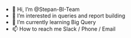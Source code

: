 - 👋 Hi, I’m @Stepan-BI-Team
- 👀 I’m interested in queries and report building
- 🌱 I’m currently learning Big Query
- 📫 How to reach me Slack / Phone / Email

<!---
Stepan-BI-Team/Stepan-BI-Team is a ✨ special ✨ repository because its `README.md` (this file) appears on your GitHub profile.
You can click the Preview link to take a look at your changes.
--->
